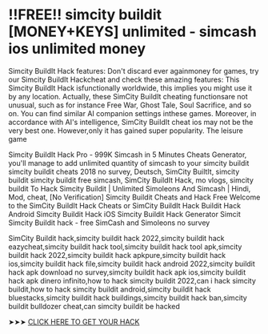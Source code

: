 # !!FREE!! simcity buildit [MONEY+KEYS] unlimited - simcash ios unlimited money


Simcity BuildIt Hack features: Don't discard ever againmoney for games, try our Simcity BuildIt Hackcheat and check these amazing features: This Simcity BuildIt Hack isfunctionally worldwide, this implies you might use it by any location. Actually, these SimCity BuildIt cheating functionsare not unusual, such as for instance Free War, Ghost Tale, Soul Sacrifice, and so on. You can find similar AI companion settings inthese games. Moreover, in accordance with AI's intelligence, SimCity BuildIt cheat ios may not be the very best one. However,only it has gained super popularity. The leisure game

Simcity BuildIt Hack Pro - 999K Simcash in 5 Minutes Cheats Generator, you'll manage to add unlimited quantity of simcash to your simcity buildit simcity buildit cheats 2018 no survey, Deutsch, SimCity BuiltIt, simcity buildit simcity buildit free simcash, SimCity BuildIt Hack, mo vlogs, simcity buildit To Hack Simcity Buildit | Unlimited Simoleons And Simcash | Hindi, Mod, cheat, [No Verification] Simcity Buildit Cheats and Hack Free Welcome to the SimCity BuildIt Hack Cheats or SimCity BuildIt Hack Buildit Hack Android Simcity Buildit Hack iOS Simcity Buildit Hack Generator Simcit Simcity Buildit hack - free SimCash and Simoleons no survey 

SimCity Buildit hack,simcity buildit hack 2022,simcity buildit hack eazycheat,simcity buildit hack tool,simcity buildit hack tool apk,simcity buildit hack 2022,simcity buildit hack apkpure,simcity buildit hack ios,simcity buildit hack file,simcity buildit hack android 2022,simcity buildit hack apk download no survey,simcity buildit hack apk ios,simcity buildit hack apk dinero infinito,how to hack simcity buildit 2022,can i hack simcity buildit,how to hack simcity buildit android,simcity buildit hack bluestacks,simcity buildit hack buildings,simcity buildit hack ban,simcity buildit bulldozer cheat,can simcity buildit be hacked

➤➤➤ <a href="https://devilgaming.xyz/simcitybuiltit">CLICK HERE TO GET YOUR HACK </a> 


